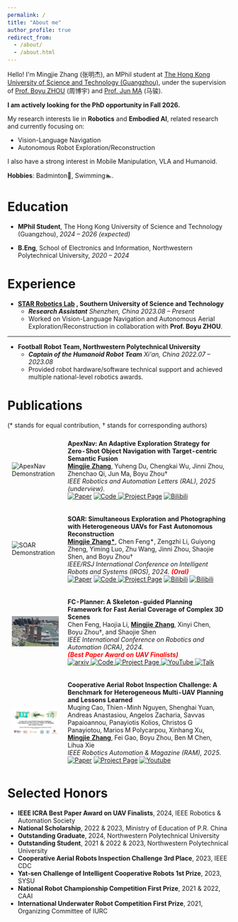 ```yaml
---
permalink: /
title: "About me"
author_profile: true
redirect_from: 
  - /about/
  - /about.html
---
```

<a id="about"></a>

Hello! I'm Mingjie Zhang (张明杰), an MPhil student at [The Hong Kong University of Science and Technology (Guangzhou)](https://www.hkust-gz.edu.cn/), under the supervision of [Prof. Boyu ZHOU](https://robotics-star.com/people) (周博宇) and [Prof. Jun MA](https://personal.hkust-gz.edu.cn/junma/people-page.html) (马骏).

**I am actively looking for the PhD opportunity in Fall 2026.**

My research interests lie in **Robotics** and **Embodied AI**, related research and currently focusing on:  
- <span class="gray-bold">Vision-Language Navigation</span>  
- <span class="gray-bold">Autonomous Robot Exploration/Reconstruction </span>  

I also have a strong interest in <span class="gray-bold">Mobile Manipulation, VLA</span> and <span class="gray-bold">Humanoid</span>.

**Hobbies**: Badminton🏸, Swimming🏊‍.


Education
======

- **MPhil Student**, The Hong Kong University of Science and Technology (Guangzhou), 
  *2024 – 2026 (expected)*

- **B.Eng**, School of Electronics and Information, Northwestern Polytechnical University,
  *2020 – 2024*  

Experience
======

- **[STAR Robotics Lab](https://robotics-star.com/people) , Southern University of Science and Technology**
  - ***Research Assistant** Shenzhen, China*  *2023.08 – Present*
  - Worked on Vision-Language Navigation and Autonomous Aerial Exploration/Reconstruction in collaboration with **Prof. Boyu ZHOU**.

---

- **Football Robot Team, Northwestern Polytechnical University**  
  - ***Captain of the Humanoid Robot Team** Xi'an, China*  *2022.07 – 2023.08*
  - Provided robot hardware/software technical support and achieved multiple national-level robotics awards.

Publications
======
<a id="publications"></a>


<html>
    (* stands for equal contribution, † stands for corresponding authors)
    <table style="width:100%;border:0px;border-spacing:0px;border-collapse:separate;margin-right:auto;margin-left:auto;">
        <tr onmouseout="nightsight_stop()" onmouseover="nightsight_start()">
            <td style="padding:10px;width:25%;vertical-align:middle;border-left-style:none;border-bottom-style:none;border-top-style:none;border-right-style:none">
              <img src="../images/apexnav_demo.gif" alt="ApexNav Demonstration" style="border-style: none" >
            </td>
            <td style="padding:10px;width:75%;vertical-align:middle;border-left-style:none;border-bottom-style:none;border-top-style:none;border-right-style:none">
                <papertitle><strong>ApexNav: An Adaptive Exploration Strategy for Zero-Shot Object Navigation with Target-centric Semantic Fusion</strong>
                </papertitle>
                <br>
                <strong><u>Mingjie Zhang</u></strong>, Yuheng Du, Chengkai Wu, Jinni Zhou, Zhenchao Qi, Jun Ma, Boyu Zhou†
                <br>
                <em>IEEE Robotics and Automation Letters (RAL), 2025 (underview). </em><br>
                <a href="https://arxiv.org/abs/2504.14478"><img alt="Paper" src="https://img.shields.io/badge/Paper-arXiv-red"/></a>
                <a href="https://github.com/Robotics-STAR-Lab/ApexNav">
                    <img alt="Code" src="https://img.shields.io/github/stars/Robotics-STAR-Lab/ApexNav" />
                </a>
                <a href='https://robotics-star.com/ApexNav'><img src='https://img.shields.io/badge/Project_Page-ApexNav-green' alt='Project Page'></a>
                <a href="https://www.bilibili.com/video/BV1tJVgz4EJT"><img alt="Bilibili" src="https://img.shields.io/badge/Video-Bilibili-blue"/></a>
                <br>
            </td>
        </tr>
    </table>
    <table style="width:100%;border:0px;border-spacing:0px;border-collapse:separate;margin-right:auto;margin-left:auto;">
        <tr onmouseout="nightsight_stop()" onmouseover="nightsight_start()">
            <td style="padding:10px;width:25%;vertical-align:middle;border-left-style:none;border-bottom-style:none;border-top-style:none;border-right-style:none">
              <img src="../images/pisa.gif" alt="SOAR Demonstration" style="border-style: none" >
            </td>
            <td style="padding:10px;width:75%;vertical-align:middle;border-left-style:none;border-bottom-style:none;border-top-style:none;border-right-style:none">
                <papertitle><strong>SOAR: Simultaneous Exploration and Photographing with Heterogeneous UAVs for Fast Autonomous Reconstruction</strong>
                </papertitle>
                <br>
                <strong><u>Mingjie Zhang*</u></strong>, Chen Feng*, Zengzhi Li, Guiyong Zheng, Yiming Luo, Zhu Wang, Jinni Zhou, Shaojie Shen, and Boyu Zhou†
                <br>
                <em>IEEE/RSJ International Conference on Intelligent Robots and Systems (IROS), 2024. <strong><font color="red">(Oral)</font></strong> </em><br>
                <a href="https://arxiv.org/abs/2409.02738"><img alt="Paper" src="https://img.shields.io/badge/Paper-arXiv-red"/></a>
                <a href="https://github.com/Robotics-STAR-Lab/SOAR">
                    <img alt="Code" src="https://img.shields.io/github/stars/Robotics-STAR-Lab/SOAR" />
                </a>
                <a href='https://robotics-star.com/SOAR/'><img src='https://img.shields.io/badge/Project_Page-SOAR-green' alt='Project Page'></a>
                <a href="https://www.bilibili.com/video/BV1G1421Q79m"><img alt="Bilibili" src="https://img.shields.io/badge/Video-Bilibili-blue"/></a>
                <a href="https://www.bilibili.com/video/BV1wEyHYjEAq"><img alt="Bilibili" src="https://img.shields.io/badge/Talk-Bilibili-purple"/></a>
                <br>
            </td>
        </tr>
    </table>
    <table style="width:100%;border:0px;border-spacing:0px;border-collapse:separate;margin-right:auto;margin-left:auto;">
        <tr onmouseout="nightsight_stop()" onmouseover="nightsight_start()">
            <td style="padding:10px;width:25%;vertical-align:middle;border-left-style:none;border-bottom-style:none;border-top-style:none;border-right-style:none">
              <img src="../images/fc.gif" alt="FC-Planner Demonstration" style="border-style: none" >
            </td>
            <td style="padding:10px;width:75%;vertical-align:middle;border-left-style:none;border-bottom-style:none;border-top-style:none;border-right-style:none">
                <papertitle><strong>FC-Planner: A Skeleton-guided Planning Framework for Fast Aerial Coverage of Complex 3D Scenes</strong>
                </papertitle>
                <br>
                Chen Feng, Haojia Li, <strong><u>Mingjie Zhang</u></strong>, Xinyi Chen, Boyu Zhou†, and Shaojie Shen
                <br>
                <em>IEEE International Conference on Robotics and Automation (ICRA), 2024. 
                <br>
                <strong><font color="red">(Best Paper Award on UAV Finalists)</font></strong></em><br>
                <a href='https://arxiv.org/pdf/2309.13882.pdf'>
                    <img src='https://img.shields.io/badge/Paper-arXiv-red' alt='arxiv'>
                </a>
                <a href="https://github.com/HKUST-Aerial-Robotics/FC-Planner">
                    <img alt="Code" src="https://img.shields.io/github/stars/HKUST-Aerial-Robotics/FC-Planner" />
                </a>
                <a href='https://hkust-aerial-robotics.github.io/FC-Planner/'>
                    <img src='https://img.shields.io/badge/Project_Page-FC_Planner-green' alt='Project Page'>
                </a>
                <a href="https://www.youtube.com/watch?v=U-X4OddXI88">
                    <img alt="YouTube" src="https://img.shields.io/badge/Video-YouTube-blue"/>
                </a>
                <a href="https://www.bilibili.com/video/BV1Fr421j7oC/?spm_id_from=333.999.0.0&vd_source=0af61c122e5e37c944053b57e313025a">
                    <img alt="Talk" src="https://img.shields.io/badge/Talk-BiliBili-purple"/>
                </a>
                <br>
            </td>
        </tr>
    </table>
    <table style="width:100%;border:0px;border-spacing:0px;border-collapse:separate;margin-right:auto;margin-left:auto;">
        <tr onmouseout="nightsight_stop()" onmouseover="nightsight_start()">
            <td style="padding:10px;width:25%;vertical-align:middle;border-left-style:none;border-bottom-style:none;border-top-style:none;border-right-style:none">
              <img src="../images/CARIC.jpg" alt="CARIC Demonstration" style="border-style: none" >
            </td>
            <td style="padding:10px;width:75%;vertical-align:middle;border-left-style:none;border-bottom-style:none;border-top-style:none;border-right-style:none">
                <papertitle><strong>Cooperative Aerial Robot Inspection Challenge: A Benchmark for Heterogeneous Multi-UAV Planning and Lessons Learned</strong>
                </papertitle>
                <br>
                Muqing Cao, Thien-Minh Nguyen, Shenghai Yuan, Andreas Anastasiou, Angelos Zacharia, Savvas Papaioannou, Panayiotis Kolios, Christos G Panayiotou, Marios M Polycarpou, Xinhang Xu, <strong><u>Mingjie Zhang</u></strong>, Fei Gao, Boyu Zhou, Ben M Chen, Lihua Xie
                <br>
                <em>IEEE Robotics Automation & Magazine (RAM), 2025. </em><br>
                <a href="https://arxiv.org/abs/2501.06566"><img alt="Paper" src="https://img.shields.io/badge/Paper-arXiv-red"/></a>
                <a href='https://ntu-aris.github.io/caric/'><img src='https://img.shields.io/badge/Project_Page-CARIC-green' alt='Project Page'></a>
                <a href="https://www.youtube.com/watch?v=8u5hj2oZ-VY&t=66s"><img alt="Youtube" src="https://img.shields.io/badge/Video-YouTube-blue"/></a>
                <br>
            </td>
        </tr>
    </table>
</html>



Selected Honors
======
<a id="honors"></a>

* **IEEE ICRA Best Paper Award on UAV Finalists**, 2024, IEEE Robotics & Automation Society
* **National Scholarship**, 2022 & 2023, Ministry of Education of P.R. China
* **Outstanding Graduate**, 2024, Northwestern Polytechnical University
* **Outstanding Student**, 2021 & 2022 & 2023, Northwestern Polytechnical University
* **Cooperative Aerial Robots Inspection Challenge 3rd Place**, 2023, IEEE CDC
* **Yat-sen Challenge of Intelligent Cooperative Robots 1st Prize**, 2023, SYSU
* **National Robot Championship Competition First Prize**, 2021 & 2022, CAAI
* **International Underwater Robot Competition First Prize**, 2021, Organizing Committee of IURC